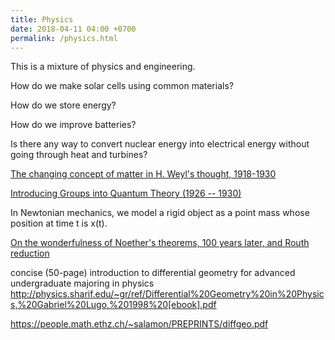 ```yaml
---
title: Physics
date: 2018-04-11 04:00 +0700
permalink: /physics.html
---
```


This is a mixture of physics and engineering.

How do we make solar cells using common materials?

How do we store energy?

How do we improve batteries?

Is there any way to convert nuclear energy into electrical energy without going through heat and turbines?

[The changing concept of matter in H. Weyl's thought, 1918-1930](https://arxiv.org/abs/math/0409576)

[Introducing Groups into Quantum Theory (1926 -- 1930)](https://arxiv.org/abs/math/0409571)

In Newtonian mechanics, we model a rigid object as a point mass whose position at time t is x(t).

[On the wonderfulness of Noether's theorems, 100 years later, and Routh reduction](https://arxiv.org/abs/1804.01714)

concise (50-page) introduction to differential geometry for advanced undergraduate majoring in physics
http://physics.sharif.edu/~gr/ref/Differential%20Geometry%20in%20Physics,%20Gabriel%20Lugo,%201998%20[ebook].pdf

https://people.math.ethz.ch/~salamon/PREPRINTS/diffgeo.pdf
